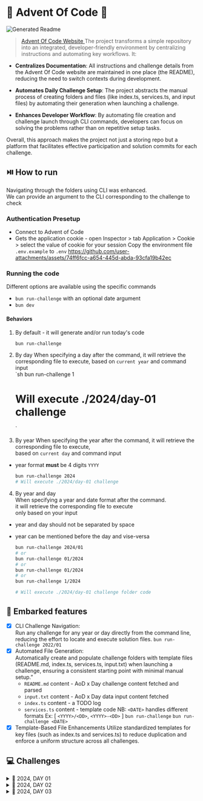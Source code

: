 # 🎄 Advent Of Code 🎄

![Generated Readme](https://github.com/LaurelineP/advent-of-code/actions/workflows/generate-readme.yml/badge.svg)

> [ Advent Of Code Website ](https://adventofcode.com)
> The project transforms a simple repository into an integrated, developer-friendly environment by centralizing instructions and automating key workflows. It:

- **Centralizes Documentation**:
  All instructions and challenge details from the Advent Of Code website are maintained in one place (the README), reducing the need to switch contexts during development.

- **Automates Daily Challenge Setup**:
  The project abstracts the manual process of creating folders and files (like index.ts, services.ts, and input files) by automating their generation when launching a challenge.

- **Enhances Developer Workflow**:
  By automating file creation and challenge launch through CLI commands, developers can focus on solving the problems rather than on repetitive setup tasks.

Overall, this approach makes the project not just a storing repo but a platform that facilitates effective participation and solution commits for each challenge.

## ⏯️ How to run

Navigating through the folders using CLI was enhanced.  
We can provide an argument to the CLI corresponding to the challenge to check

### Authentication Presetup

- Connect to Advent of Code
- Gets the application cookie - open Inspector > tab Application > Cookie > select the value of cookie for your session
  Copy the environment file `.env.example` to `.env`
  https://github.com/user-attachments/assets/74ff6fcc-a654-445d-abda-93cfa19b42ec

### Running the code

Different options are available using the specific commands

- `bun run-challenge` with an optional date argument
- `bun dev`

#### Behaviors

1. By default - it will generate and/or run today's code

    ```sh
    bun run-challenge
    ```

2. By day
   When specifying a day after the command,
   it will retrieve the corresponding file to execute,
   based on `current year` and command input  
    `sh
   bun run-challenge 1

    # Will execute ./2024/day-01 challenge

    `

3. By year
   When specifying the year after the command,
   it will retrieve the corresponding file to execute,  
   based on `current day` and command input

- year format **must** be 4 digits `YYYY`

    ```sh
    bun run-challenge 2024
    # Will execute ./2024/day-01 challenge

    ```

4. By year and day  
   When specifying a year and date format after the command.  
   it will retrieve the corresponding file to execute  
   only based on your input

- year and day should not be separated by space
- year can be mentioned before the day and vise-versa

    ```sh
    bun run-challenge 2024/01
    # or
    bun run-challenge 01/2024
    # or
    bun run-challenge 01/2024
    # or
    bun run-challenge 1/2024

    # Will execute ./2024/day-01 challenge folder code

    ```

## 🚀 Embarked features

- [x] CLI Challenge Navigation:  
       Run any challenge for any year or day directly from the command line,
      reducing the effort to locate and execute solution files.
      `bun run-challenge 2022/01`
- [x] Automated File Generation:  
       Automatically create and populate challenge folders with template files (README.md, index.ts, services.ts, input.txt) when launching a challenge, ensuring a consistent starting point with minimal manual setup.”
    - `README.md` content - AoD x Day challenge content fetched and parsed
    - `input.txt` content - AoD x Day data input content fetched
    - `index.ts` content - a TODO log
    - `services.ts` content - template code
      NB: `<DATE>` handles different formats Ex: [ `<YYYY>/<DD>`, `<YYYY>-<DD>` ]
      `bun run-challenge`
      `bun run-challenge <DATE>`
- [x] Template-Based File Enhancements
      Utilize standardized templates for key files (such as index.ts and services.ts) to reduce duplication and enforce a uniform structure across all challenges.

## 💻 Challenges

<details>
	<summary>📌 2024, DAY 01</summary>

[✏️ Need to update this Readme Section?](./2024/day-01/README.md)

# --- Day 1: Historian Hysteria ---

The Chief Historian is always present for the big Christmas sleigh launch, but nobody has seen him in months! Last anyone heard, he was visiting locations that are historically significant to the North Pole; a group of Senior Historians has asked you to accompany them as they check the places they think he was most likely to visit.

As each location is checked, they will mark it on their list with a star. They figure the Chief Historian must be in one of the first fifty places they'll look, so in order to save Christmas, you need to help them get fifty stars on their list before Santa takes off on December 25th.

Collect stars by solving puzzles. Two puzzles will be made available on each day in the Advent calendar; the second puzzle is unlocked when you complete the first. Each puzzle grants one star. Good luck!

You haven't even left yet and the group of Elvish Senior Historians has already hit a problem: their list of locations to check is currently empty. Eventually, someone decides that the best place to check first would be the Chief Historian's office.

Upon pouring into the office, everyone confirms that the Chief Historian is indeed nowhere to be found. Instead, the Elves discover an assortment of notes and lists of historically significant locations! This seems to be the planning the Chief Historian was doing before he left. Perhaps these notes can be used to determine which locations to search?

Throughout the Chief's office, the historically significant locations are listed not by name but by a unique number called the location ID. To make sure they don't miss anything, The Historians split into two groups, each searching the office and trying to create their own complete list of location IDs.

There's just one problem: by holding the two lists up side by side (your puzzle input), it quickly becomes clear that the lists aren't very similar. Maybe you can help The Historians reconcile their lists?

For example:

```
3   4
4   3
2   5
1   3
3   9
3   3
```

Maybe the lists are only off by a small amount! To find out, pair up the numbers and measure how far apart they are. Pair up the smallest number in the left list with the smallest number in the right list, then the second-smallest left number with the second-smallest right number, and so on.

Within each pair, figure out how far apart the two numbers are; you'll need to add up all of those distances. For example, if you pair up a 3 from the left list with a 7 from the right list, the distance apart is 4; if you pair up a 9 with a 3, the distance apart is 6.

```md
In the example list above, the pairs and distances would be as follows:

The smallest number in the left list is 1, and the smallest number in the right list is 3. The distance between them is 2.  
The second-smallest number in the left list is 2, and the second-smallest number in the right list is another 3.
The distance between them is 1.  
The third-smallest number in both lists is 3, so the distance between them is 0.  
The next numbers to pair up are 3 and 4, a distance of 1.  
The fifth-smallest numbers in each list are 3 and 5, a distance of 2.  
Finally, the largest number in the left list is 4, while the largest number in the right list is 9; these are a distance 5 apart.  
To find the total distance between the left list and the right list, add up the distances between all of the pairs you found. In the example above, this is 2 + 1 + 0 + 1 + 2 + 5, a total distance of 11!
```

Your actual left and right lists contain many location IDs.

What is the total distance between your lists?

--- Part Two ---
Your analysis only confirmed what everyone feared:  
the two lists of location IDs are indeed very different.

Or are they?

The Historians can't agree on which group made the mistakes  
or how to read most of the Chief's handwriting, but in the  
commotion you notice an interesting detail:  
a lot of location IDs appear in both lists!
Maybe the other numbers aren't location IDs at all  
but rather misinterpreted handwriting.

This time, you'll need to figure out exactly how often each number  
from the left list appears in the right list.  
Calculate a total similarity score by adding up each number  
in the left list after multiplying it by the number of times  
that number appears in the right list.

Here are the same example lists again:

```sh
3   4
4   3
2   5
1   3
3   9
3   3
```

For these example lists, here is the process of finding the similarity score:

The first number in the left list is 3.  
It appears in the right list three times,  
so the similarity score increases by 3 \* 3 = 9.

The second number in the left list is 4.  
It appears in the right list once, so the  
similarity score increases by 4 \* 1 = 4.

The third number in the left list is 2.  
It does not appear in the right list, so  
the similarity score does not increase (2 \* 0 = 0).

The fourth number, 1, also does not appear in the right list.

The fifth number, 3, appears in the right list three times;  
the similarity score increases by 9.

The last number, 3, appears in the right list three times;  
the similarity score again increases by 9.

So, for these example lists,  
the similarity score at the end of this  
process is 31 (9 + 4 + 0 + 0 + 9 + 9).

Once again consider your left and right lists.  
What is their similarity score?

</details>
<details>
	<summary>📌 2024, DAY 02</summary>

[✏️ Need to update this Readme Section?](./2024/day-02/README.md)

# --- Day 2: Red-Nosed Reports ---

Fortunately, the first location The Historians want to search isn't a long walk from the Chief Historian's office.

While the Red-Nosed Reindeer nuclear fusion/fission plant
appears to contain no sign of the Chief Historian, the engineers there run up to you as soon as they see you. Apparently, they _still_ talk about the time Rudolph was saved through molecular synthesis from a single electron.

They're quick to add that - since you're already here - they'd really appreciate your help analyzing some unusual data from the Red-Nosed reactor. You turn to check if The Historians are waiting for you, but they seem to have already divided into groups that are currently searching every corner of the facility. You offer to help with the unusual data.

The unusual data (your puzzle input) consists of many _reports_, one report per line. Each report is a list of numbers called _levels_ that are separated by spaces. For example:

```
7 6 4 2 1 <-- levels report + safe ✅
1 2 7 8 9 <-- levels report + un-safe ❌
9 7 6 2 1 <-- levels report + un-safe ❌
1 3 2 4 5 <-- levels report + un-safe ❌
8 6 4 4 1 <-- levels report + un-safe ❌
1 3 6 7 9 <-- levels report + safe ✅
```

This example data contains six reports each containing five levels.

The engineers are trying to figure out which reports are _safe_. The Red-Nosed reactor safety systems can only tolerate levels that are either gradually increasing or gradually decreasing. So, a report only counts as safe if both of the following are true:

The levels are either _all increasing_ or _all decreasing_.

Any two adjacent levels differ by _at least one_ and _at most three_.

In the example above, the reports can be found safe or unsafe by checking those rules:

`7 6 4 2 1`: _Safe_ because the levels are all decreasing by 1 or 2.

`1 2 7 8 9`: _Unsafe_ because `2 7` is an increase of 5.

`9 7 6 2 1`: _Unsafe_ because `6 2` is a decrease of 4.

`1 3 2 4 5`: _Unsafe_ because `1 3` is increasing but `3 2` is decreasing.

`8 6 4 4 1`: _Unsafe_ because `4 4` is neither an increase or a decrease.

`1 3 6 7 9`: _Safe_ because the levels are all increasing by 1, 2, or 3.

So, in this example, `*2*` reports are _safe_.

Analyze the unusual data from the engineers.
_How many reports are safe?_

--- Part Two ---
The engineers are surprised by the low number of safe reports until they realize they forgot to tell you about the Problem Dampener.

The Problem Dampener is a reactor-mounted module that lets the reactor safety systems tolerate a single bad level in what would otherwise be a safe report. It's like the bad level never happened!

Now, the same rules apply as before, except if removing a single level from an unsafe report would make it safe, the report instead counts as safe.

More of the above example's reports are now safe:

`7 6 4 2 1`: Safe without removing any level.

`1 2 7 8 9`: Unsafe regardless of which level is removed.

`9 7 6 2 1`: Unsafe regardless of which level is removed.

`1 3 2 4 5`: Safe by removing the second level, 3.

`8 6 4 4 1`: Safe by removing the third level, 4.

`1 3 6 7 9`: Safe without removing any level.

Thanks to the Problem Dampener, 4 reports are actually safe!

Update your analysis by handling situations where the Problem Dampener can remove a single level from unsafe reports. How many reports are now safe?

</details>
<details>
	<summary>📌 2024, DAY 03</summary>

[✏️ Need to update this Readme Section?](./2024/day-03/README.md)

# --- Day 3: Mull It Over ---

"Our computers are having issues, so I have no idea if we have any Chief Historians in stock
! You're welcome to check the warehouse, though," says the mildly flustered shopkeeper at the North Pole Toboggan Rental Shop
. The Historians head out to take a look.

The shopkeeper turns to you. "Any chance you can see why our computers are having issues again?"

The computer appears to be trying to run a program, but its memory (your puzzle input) is _corrupted_. All of the instructions have been jumbled up!

It seems like the goal of the program is just to _multiply some numbers_. It does that with instructions like `mul(X,Y)`, where `X` and `Y` are each 1-3 digit numbers. For instance, `mul(44,46)` multiplies `44` by `46` to get a result of `2024`. Similarly, `mul(123,4)` would multiply `123` by `4`.

However, because the program's memory has been corrupted, there are also many invalid characters that should be _ignored_, even if they look like part of a `mul` instruction. Sequences like `mul(4*`, `mul(6,9!`, `?(12,34)`, or `mul ( 2 , 4 )` do _nothing_.

For example, consider the following section of corrupted memory:

````
x*mul(2,4)*%&mul[3,7]!@^do_not_*mul(5,5)*+mul(32,64]then(*mul(11,8)mul(8,5)*)```

Only the four highlighted sections are real `mul` instructions. Adding up the result of each instruction produces `*161*` (`2*4 + 5*5 + 11*8 + 8*5`).

Scan the corrupted memory for uncorrupted `mul` instructions. *What do you get if you add up all of the results of the multiplications?*

````

</details>
